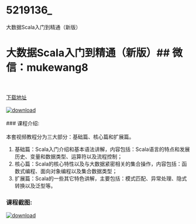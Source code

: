 # 5219136_
大数据Scala入门到精通（新版）
# 大数据Scala入门到精通（新版）## 微信：mukewang8
<br/></br>[下载地址](http://www.36tz.cn/article/5219136 "下载地址")
<br/></br>[![download](http://36tz.cn/muke_img/2021_03_1-84-300x181.png "下载地址")](http://www.36tz.cn/article/5219136 "下载地址")
<br/></br>### 课程介绍:<br/></br>本套视频教程分为三大部分：基础篇、核心篇和扩展篇。
1. 基础篇：Scala入门介绍和基本语法讲解，内容包括：Scala语言的特点和发展历史、变量和数据类型、运算符以及流程控制；
2. 核心篇：Scala的核心特性以及与大数据紧密相关的集合操作，内容包括：函数式编程、面向对象编程以及集合数据类型；
3. 扩展篇：Scala的一些其它特色讲解，主要包括：模式匹配、异常处理、隐式转换以及泛型等。

### 课程截图:
[![download](http://36tz.cn/muke_img/2021_03_2-86.png "下载地址")](http://www.36tz.cn/article/5219136 "下载地址")
